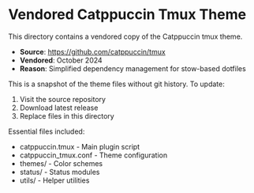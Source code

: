 # Vendored Catppuccin Tmux Theme

This directory contains a vendored copy of the Catppuccin tmux theme.

- **Source**: https://github.com/catppuccin/tmux
- **Vendored**: October 2024
- **Reason**: Simplified dependency management for stow-based dotfiles

This is a snapshot of the theme files without git history. To update:
1. Visit the source repository
2. Download latest release
3. Replace files in this directory

Essential files included:
- catppuccin.tmux - Main plugin script
- catppuccin_tmux.conf - Theme configuration
- themes/ - Color schemes
- status/ - Status modules
- utils/ - Helper utilities